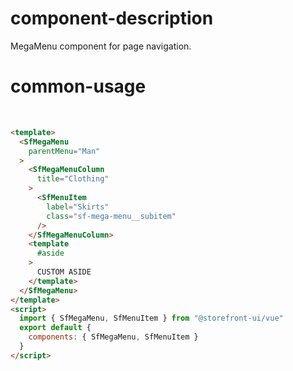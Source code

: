 # component-description
MegaMenu component for page navigation.

# common-usage
<br>

```html
<template>
  <SfMegaMenu
    parentMenu="Man"
  >
    <SfMegaMenuColumn 
      title="Clothing"
    >
      <SfMenuItem 
        label="Skirts" 
        class="sf-mega-menu__subitem" 
      />
    </SfMegaMenuColumn>
    <template 
      #aside
    >
      CUSTOM ASIDE
    </template>
  </SfMegaMenu>
</template>
<script>
  import { SfMegaMenu, SfMenuItem } from "@storefront-ui/vue"
  export default {
    components: { SfMegaMenu, SfMenuItem }
  }
</script>
```
